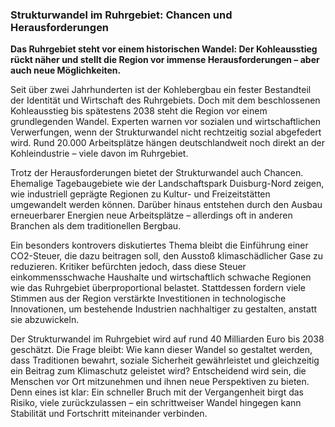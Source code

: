 ### Strukturwandel im Ruhrgebiet: Chancen und Herausforderungen

**Das Ruhrgebiet steht vor einem historischen Wandel: Der Kohleausstieg rückt näher und stellt die Region vor immense Herausforderungen – aber auch neue Möglichkeiten.**

Seit über zwei Jahrhunderten ist der Kohlebergbau ein fester Bestandteil der Identität und Wirtschaft des Ruhrgebiets. Doch mit dem beschlossenen Kohleausstieg bis spätestens 2038 steht die Region vor einem grundlegenden Wandel. Experten warnen vor sozialen und wirtschaftlichen Verwerfungen, wenn der Strukturwandel nicht rechtzeitig sozial abgefedert wird. Rund 20.000 Arbeitsplätze hängen deutschlandweit noch direkt an der Kohleindustrie – viele davon im Ruhrgebiet.

Trotz der Herausforderungen bietet der Strukturwandel auch Chancen. Ehemalige Tagebaugebiete wie der Landschaftspark Duisburg-Nord zeigen, wie industriell geprägte Regionen zu Kultur- und Freizeitstätten umgewandelt werden können. Darüber hinaus entstehen durch den Ausbau erneuerbarer Energien neue Arbeitsplätze – allerdings oft in anderen Branchen als dem traditionellen Bergbau.

Ein besonders kontrovers diskutiertes Thema bleibt die Einführung einer CO2-Steuer, die dazu beitragen soll, den Ausstoß klimaschädlicher Gase zu reduzieren. Kritiker befürchten jedoch, dass diese Steuer einkommensschwache Haushalte und wirtschaftlich schwache Regionen wie das Ruhrgebiet überproportional belastet. Stattdessen fordern viele Stimmen aus der Region verstärkte Investitionen in technologische Innovationen, um bestehende Industrien nachhaltiger zu gestalten, anstatt sie abzuwickeln.

Der Strukturwandel im Ruhrgebiet wird auf rund 40 Milliarden Euro bis 2038 geschätzt. Die Frage bleibt: Wie kann dieser Wandel so gestaltet werden, dass Traditionen bewahrt, soziale Sicherheit gewährleistet und gleichzeitig ein Beitrag zum Klimaschutz geleistet wird? Entscheidend wird sein, die Menschen vor Ort mitzunehmen und ihnen neue Perspektiven zu bieten. Denn eines ist klar: Ein schneller Bruch mit der Vergangenheit birgt das Risiko, viele zurückzulassen – ein schrittweiser Wandel hingegen kann Stabilität und Fortschritt miteinander verbinden.
